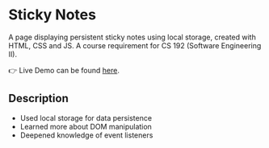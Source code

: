 # Sticky Notes

A page displaying persistent sticky notes using local storage, created with HTML, CSS and JS. A course requirement for CS 192 (Software Engineering II).

👉 Live Demo can be found [here](https://cceloso.github.io/sticky-notes).

## Description

- Used local storage for data persistence
- Learned more about DOM manipulation
- Deepened knowledge of event listeners
